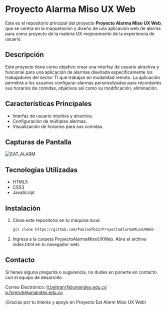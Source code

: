 # Proyecto Alarma Miso UX Web

Este es el repositorio principal del proyecto **Proyecto Alarma Miso UX Web**, que se centra en la maquetación y diseño de una aplicación web de alarma para como proyecto de la materia UX mejoramiento de la experiencia de usuario.

## Descripción

Este proyecto tiene como objetivo crear una interfaz de usuario atractiva y funcional para una aplicación de alarmas diseñada específicamente los trabajadores del sector TI que trabajan en modalidad remoto. La aplicación permitirá a los usuarios configurar alarmas personalizadas para recordarles sus horarios de comidas, objetivos así como su modificación, eliminación.

## Características Principales

- Interfaz de usuario intuitiva y atractiva.
- Configuración de múltiples alarmas.
- Visualización de horarios para sus comidas.

## Capturas de Pantalla

![EAT_ALARM](https://github.com/Paolaafb22/ProyectoAlarmaMisoUXWeb/assets/98714523/32abf425-8b5e-44bd-b5d7-6488c9645f07)

## Tecnologías Utilizadas

- HTML5
- CSS3
- JavaScript

## Instalación

1. Clona este repositorio en tu máquina local.
   ```bash
   git clone https://github.com/Paolaafb22/ProyectoAlarmaMisoUXWeb

2. Ingresa a la carpeta ProyectoAlarmaMisoUXWeb.
    Abre el archivo index.html en tu navegador web.

## Contacto
Si tienes alguna pregunta o sugerencia, no dudes en ponerte en contacto con el equipo de desarrollo:

Correo Electrónico: lt.beltranr1@uniandes.edu.co
                    p.forerob@uniandes.edu.co


¡Gracias por tu interés y apoyo en Proyecto Eat Alarm Miso UX Web!
